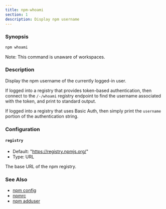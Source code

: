 ```yaml
---
title: npm-whoami
section: 1
description: Display npm username
---
```


### Synopsis

```bash
npm whoami
```

Note: This command is unaware of workspaces.

### Description

Display the npm username of the currently logged-in user.

If logged into a registry that provides token-based authentication, then
connect to the `/-/whoami` registry endpoint to find the username
associated with the token, and print to standard output.

If logged into a registry that uses Basic Auth, then simply print the
`username` portion of the authentication string.

### Configuration

#### `registry`

* Default: "https://registry.npmjs.org/"
* Type: URL

The base URL of the npm registry.



### See Also

* [npm config](/commands/npm-config)
* [npmrc](/configuring-npm/npmrc)
* [npm adduser](/commands/npm-adduser)
